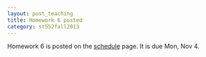 ```yaml
---
layout: post_teaching
title: Homework 6 posted
category: st552fall2013
---
```


Homework 6 is posted on the [schedule](../../../schedule.html) page. It is due Mon, Nov 4.

